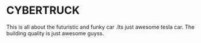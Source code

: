 # CYBERTRUCK
This is all about the futuristic and funky car .Its just awesome tesla car.
The building quality is just awesome guyss.

